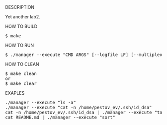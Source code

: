 DESCRIPTION

Yet another lab2.


HOW TO BUILD
<pre>
$ make
</pre>


HOW TO RUN
<pre>
$ ./manager --execute "CMD ARGS" [--logfile LF] [--multiplex M]
</pre>


HOW TO CLEAN
<pre>
$ make clean
or
$ make clear
</pre>


EXAPLES
<pre>
./manager --execute "ls -a"
./manager --execute "cat -n /home/pestov_ev/.ssh/id_dsa"
cat -n /home/pestov_ev/.ssh/id_dsa | ./manager --execute "tail -n 1"
cat README.md | ./manager --execute "sort"
</pre>
